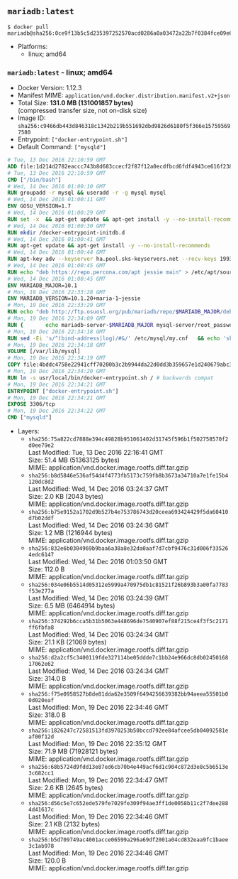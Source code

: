 ## `mariadb:latest`

```console
$ docker pull mariadb@sha256:0ce9f13b5c5d235397252570acd0286a0a03472a22b7f0384fce09e65c680d13
```

-	Platforms:
	-	linux; amd64

### `mariadb:latest` - linux; amd64

-	Docker Version: 1.12.3
-	Manifest MIME: `application/vnd.docker.distribution.manifest.v2+json`
-	Total Size: **131.0 MB (131001857 bytes)**  
	(compressed transfer size, not on-disk size)
-	Image ID: `sha256:c9466db443d846318c1342b219b551692dbd9826d6180f5f366e157595697580`
-	Entrypoint: `["docker-entrypoint.sh"]`
-	Default Command: `["mysqld"]`

```dockerfile
# Tue, 13 Dec 2016 22:10:59 GMT
ADD file:1d214d2782eaccc743b8d683ccecf2f87f12a0ecdfbcd6fdf4943ce616f23870 in / 
# Tue, 13 Dec 2016 22:10:59 GMT
CMD ["/bin/bash"]
# Wed, 14 Dec 2016 01:00:10 GMT
RUN groupadd -r mysql && useradd -r -g mysql mysql
# Wed, 14 Dec 2016 01:00:11 GMT
ENV GOSU_VERSION=1.7
# Wed, 14 Dec 2016 01:00:29 GMT
RUN set -x 	&& apt-get update && apt-get install -y --no-install-recommends ca-certificates wget && rm -rf /var/lib/apt/lists/* 	&& wget -O /usr/local/bin/gosu "https://github.com/tianon/gosu/releases/download/$GOSU_VERSION/gosu-$(dpkg --print-architecture)" 	&& wget -O /usr/local/bin/gosu.asc "https://github.com/tianon/gosu/releases/download/$GOSU_VERSION/gosu-$(dpkg --print-architecture).asc" 	&& export GNUPGHOME="$(mktemp -d)" 	&& gpg --keyserver ha.pool.sks-keyservers.net --recv-keys B42F6819007F00F88E364FD4036A9C25BF357DD4 	&& gpg --batch --verify /usr/local/bin/gosu.asc /usr/local/bin/gosu 	&& rm -r "$GNUPGHOME" /usr/local/bin/gosu.asc 	&& chmod +x /usr/local/bin/gosu 	&& gosu nobody true 	&& apt-get purge -y --auto-remove ca-certificates wget
# Wed, 14 Dec 2016 01:00:30 GMT
RUN mkdir /docker-entrypoint-initdb.d
# Wed, 14 Dec 2016 01:00:41 GMT
RUN apt-get update && apt-get install -y --no-install-recommends 		apt-transport-https ca-certificates 		pwgen 	&& rm -rf /var/lib/apt/lists/*
# Wed, 14 Dec 2016 01:00:44 GMT
RUN apt-key adv --keyserver ha.pool.sks-keyservers.net --recv-keys 199369E5404BD5FC7D2FE43BCBCB082A1BB943DB 	&& apt-key adv --keyserver ha.pool.sks-keyservers.net --recv-keys 430BDF5C56E7C94E848EE60C1C4CBDCDCD2EFD2A 	&& apt-key adv --keyserver ha.pool.sks-keyservers.net --recv-keys 4D1BB29D63D98E422B2113B19334A25F8507EFA5
# Wed, 14 Dec 2016 01:00:45 GMT
RUN echo "deb https://repo.percona.com/apt jessie main" > /etc/apt/sources.list.d/percona.list 	&& { 		echo 'Package: *'; 		echo 'Pin: release o=Percona Development Team'; 		echo 'Pin-Priority: 998'; 	} > /etc/apt/preferences.d/percona
# Wed, 14 Dec 2016 01:00:45 GMT
ENV MARIADB_MAJOR=10.1
# Mon, 19 Dec 2016 22:33:28 GMT
ENV MARIADB_VERSION=10.1.20+maria-1~jessie
# Mon, 19 Dec 2016 22:33:29 GMT
RUN echo "deb http://ftp.osuosl.org/pub/mariadb/repo/$MARIADB_MAJOR/debian jessie main" > /etc/apt/sources.list.d/mariadb.list 	&& { 		echo 'Package: *'; 		echo 'Pin: release o=MariaDB'; 		echo 'Pin-Priority: 999'; 	} > /etc/apt/preferences.d/mariadb
# Mon, 19 Dec 2016 22:34:09 GMT
RUN { 		echo mariadb-server-$MARIADB_MAJOR mysql-server/root_password password 'unused'; 		echo mariadb-server-$MARIADB_MAJOR mysql-server/root_password_again password 'unused'; 	} | debconf-set-selections 	&& apt-get update 	&& apt-get install -y 		mariadb-server=$MARIADB_VERSION 		percona-xtrabackup 		socat 	&& rm -rf /var/lib/apt/lists/* 	&& sed -ri 's/^user\s/#&/' /etc/mysql/my.cnf /etc/mysql/conf.d/* 	&& rm -rf /var/lib/mysql && mkdir -p /var/lib/mysql /var/run/mysqld 	&& chown -R mysql:mysql /var/lib/mysql /var/run/mysqld 	&& chmod 777 /var/run/mysqld
# Mon, 19 Dec 2016 22:34:18 GMT
RUN sed -Ei 's/^(bind-address|log)/#&/' /etc/mysql/my.cnf 	&& echo 'skip-host-cache\nskip-name-resolve' | awk '{ print } $1 == "[mysqld]" && c == 0 { c = 1; system("cat") }' /etc/mysql/my.cnf > /tmp/my.cnf 	&& mv /tmp/my.cnf /etc/mysql/my.cnf
# Mon, 19 Dec 2016 22:34:18 GMT
VOLUME [/var/lib/mysql]
# Mon, 19 Dec 2016 22:34:19 GMT
COPY file:4bddc4758e22941cff70200b3c2b9944da22d0dd3b359657e1d240679abc379b in /usr/local/bin/ 
# Mon, 19 Dec 2016 22:34:20 GMT
RUN ln -s usr/local/bin/docker-entrypoint.sh / # backwards compat
# Mon, 19 Dec 2016 22:34:21 GMT
ENTRYPOINT ["docker-entrypoint.sh"]
# Mon, 19 Dec 2016 22:34:21 GMT
EXPOSE 3306/tcp
# Mon, 19 Dec 2016 22:34:22 GMT
CMD ["mysqld"]
```

-	Layers:
	-	`sha256:75a822cd7888e394c49828b951061402d31745f596b1f502758570f2d0ee79e2`  
		Last Modified: Tue, 13 Dec 2016 22:16:41 GMT  
		Size: 51.4 MB (51363125 bytes)  
		MIME: application/vnd.docker.image.rootfs.diff.tar.gzip
	-	`sha256:b8d5846e536af54d4f4773fb5173c759fb8b3673a34710a7e1fe15b4120dc8d2`  
		Last Modified: Wed, 14 Dec 2016 03:24:37 GMT  
		Size: 2.0 KB (2043 bytes)  
		MIME: application/vnd.docker.image.rootfs.diff.tar.gzip
	-	`sha256:b75e9152a1702d9b527b4e753786743d20ceea693424429f5da60410d7b02ddf`  
		Last Modified: Wed, 14 Dec 2016 03:24:36 GMT  
		Size: 1.2 MB (1216944 bytes)  
		MIME: application/vnd.docker.image.rootfs.diff.tar.gzip
	-	`sha256:832e6b0304969b9baa6a38a8e32da0aaf7d7cbf9476c31d006f335264edc6147`  
		Last Modified: Wed, 14 Dec 2016 01:03:50 GMT  
		Size: 112.0 B  
		MIME: application/vnd.docker.image.rootfs.diff.tar.gzip
	-	`sha256:034e06b5514d05312e5999a470975db1c81521f26b893b3a00fa7783f53e277a`  
		Last Modified: Wed, 14 Dec 2016 03:24:39 GMT  
		Size: 6.5 MB (6464914 bytes)  
		MIME: application/vnd.docker.image.rootfs.diff.tar.gzip
	-	`sha256:374292b6cca5b31b5063e448696de7540907ef88f215ce4f3f5c2171ff6fbfa8`  
		Last Modified: Wed, 14 Dec 2016 03:24:34 GMT  
		Size: 21.1 KB (21069 bytes)  
		MIME: application/vnd.docker.image.rootfs.diff.tar.gzip
	-	`sha256:d2a2cf5c3400119fde327114be05ddde7c1bb24e966dc8db0245016817062e62`  
		Last Modified: Wed, 14 Dec 2016 03:24:34 GMT  
		Size: 314.0 B  
		MIME: application/vnd.docker.image.rootfs.diff.tar.gzip
	-	`sha256:f75e0958527b8de81dda62e3509f6494256639382bb94aeea55501b00d020eaf`  
		Last Modified: Mon, 19 Dec 2016 22:34:46 GMT  
		Size: 318.0 B  
		MIME: application/vnd.docker.image.rootfs.diff.tar.gzip
	-	`sha256:1826247c72581513fd3970253b50bccd792ee84afcee5db04092581eaf00f12d`  
		Last Modified: Mon, 19 Dec 2016 22:35:12 GMT  
		Size: 71.9 MB (71928121 bytes)  
		MIME: application/vnd.docker.image.rootfs.diff.tar.gzip
	-	`sha256:68b5724d9fdd13e87ed6cb70b4e449acf6d1c904c872d3e8c5b6513e3c682cc1`  
		Last Modified: Mon, 19 Dec 2016 22:34:47 GMT  
		Size: 2.6 KB (2645 bytes)  
		MIME: application/vnd.docker.image.rootfs.diff.tar.gzip
	-	`sha256:d56c5e7c652ede579fe7029fe309f94ae3ff1de0058b11c2f7dee2884d41617c`  
		Last Modified: Mon, 19 Dec 2016 22:34:46 GMT  
		Size: 2.1 KB (2132 bytes)  
		MIME: application/vnd.docker.image.rootfs.diff.tar.gzip
	-	`sha256:b5d709749ac4001acce06599a296a69df2001a04cd832eaa9fc1baee3c1ab978`  
		Last Modified: Mon, 19 Dec 2016 22:34:46 GMT  
		Size: 120.0 B  
		MIME: application/vnd.docker.image.rootfs.diff.tar.gzip
